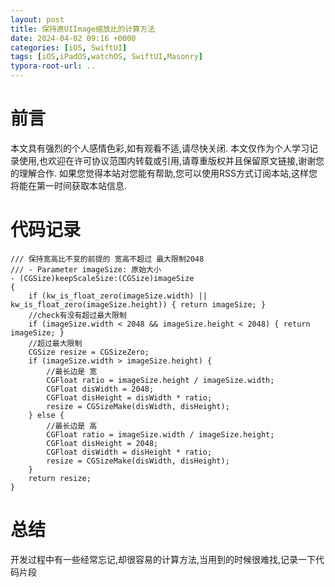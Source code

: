 ```yaml
---
layout: post
title: 保持原UIImage缩放比的计算方法
date: 2024-04-02 09:16 +0000
categories: [iOS, SwiftUI]
tags: [iOS,iPadOS,watchOS, SwiftUI,Masonry]
typora-root-url: ..
---
```


# 前言

本文具有强烈的个人感情色彩,如有观看不适,请尽快关闭. 本文仅作为个人学习记录使用,也欢迎在许可协议范围内转载或引用,请尊重版权并且保留原文链接,谢谢您的理解合作. 如果您觉得本站对您能有帮助,您可以使用RSS方式订阅本站,这样您将能在第一时间获取本站信息.

# 代码记录

``` objc
/// 保持宽高比不变的前提的 宽高不超过 最大限制2048
/// - Parameter imageSize: 原始大小
- (CGSize)keepScaleSize:(CGSize)imageSize
{
    if (kw_is_float_zero(imageSize.width) || kw_is_float_zero(imageSize.height)) { return imageSize; }
    //check有没有超过最大限制
    if (imageSize.width < 2048 && imageSize.height < 2048) { return imageSize; }
    //超过最大限制
    CGSize resize = CGSizeZero;
    if (imageSize.width > imageSize.height) {
        //最长边是 宽
        CGFloat ratio = imageSize.height / imageSize.width;
        CGFloat disWidth = 2048;
        CGFloat disHeight = disWidth * ratio;
        resize = CGSizeMake(disWidth, disHeight);
    } else {
        //最长边是 高
        CGFloat ratio = imageSize.width / imageSize.height;
        CGFloat disHeight = 2048;
        CGFloat disWidth = disHeight * ratio;
        resize = CGSizeMake(disWidth, disHeight);
    }
    return resize;
}
```

# 总结

开发过程中有一些经常忘记,却很容易的计算方法,当用到的时候很难找,记录一下代码片段